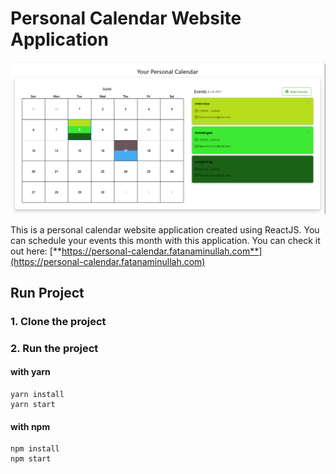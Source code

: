 # Personal Calendar Website Application

![Web Screenshot](./screenshot_web.png)

This is a personal calendar website application created using ReactJS. You can schedule your events this month with this application. You can check it out here: [**https://personal-calendar.fatanaminullah.com**](https://personal-calendar.fatanaminullah.com)

## Run Project

### 1. Clone the project

### 2. Run the project

#### with yarn

```shell
yarn install
yarn start
```

#### with npm

```shell
npm install
npm start
```
